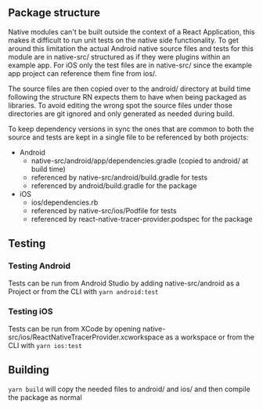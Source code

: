 ## Package structure

Native modules can't be built outside the context of a React Application, this makes it difficult to run unit tests
on the native side functionality. To get around this limitation the actual Android native source files and tests for this
module are in native-src/ structured as if they were plugins within an example app. For iOS only the test files are in
native-src/ since the example app project can reference them fine from ios/.

The source files are then copied over to the android/ directory at build time following the structure RN
expects them to have when being packaged as libraries. To avoid editing the wrong spot the source files under those
directories are git ignored and only generated as needed during build.

To keep dependency versions in sync the ones that are common to both the source and tests are kept in
a single file to be referenced by both projects:
- Android
    - native-src/android/app/dependencies.gradle (copied to android/ at build time)
    - referenced by native-src/android/build.gradle for tests
    - referenced by android/build.gradle for the package
- iOS
    - ios/dependencies.rb
    - referenced by native-src/ios/Podfile for tests
    - referenced by react-native-tracer-provider.podspec for the package

## Testing

### Testing Android

Tests can be run from Android Studio by adding native-src/android as a Project or from the CLI with `yarn android:test`

### Testing iOS

Tests can be run from XCode by opening native-src/ios/ReactNativeTracerProvider.xcworkspace as a workspace or from the CLI with `yarn ios:test`

## Building

`yarn build` will copy the needed files to android/ and ios/ and then compile the package as normal